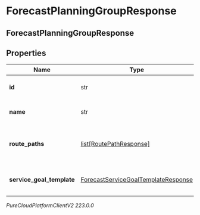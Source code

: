 # ForecastPlanningGroupResponse

## ForecastPlanningGroupResponse

## Properties

|Name | Type | Description | Notes|
|------------ | ------------- | ------------- | -------------|
| **id** | str | The ID of the planning group | [optional] |
| **name** | str | The name of the planning group | [optional] |
| **route_paths** | [list[RoutePathResponse]](RoutePathResponse) | Route path configuration for this planning group | [optional] |
| **service_goal_template** | [ForecastServiceGoalTemplateResponse](ForecastServiceGoalTemplateResponse) | Service goals for this planning group | [optional] |



_PureCloudPlatformClientV2 223.0.0_
